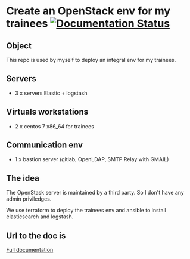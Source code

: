 <h1>
  <span>Create an OpenStack env for my trainees</span>
  <a href='http://openstack-env-trainees.readthedocs.io/en/latest/?badge=latest'>
    <img src='https://readthedocs.org/projects/openstack-env-trainees/badge/?version=latest' alt='Documentation Status' />
  </a>
</h1>

## Object
This repo is used by myself to deploy an integral env for my trainees.

## Servers
- 3 x servers Elastic + logstash

## Virtuals workstations
- 2 x centos 7 x86_64 for trainees

## Communication env
- 1 x bastion server (gitlab, OpenLDAP, SMTP Relay with GMAIL)

## The idea
The OpenStask server is maintained by a third party. So I don't have any admin priviledges.

We use terraform to deploy the trainees env and ansible to install elasticsearch and logstash.

## Url to the doc is
[Full documentation](http://openstack-env-trainees.readthedocs.io/en/latest/)